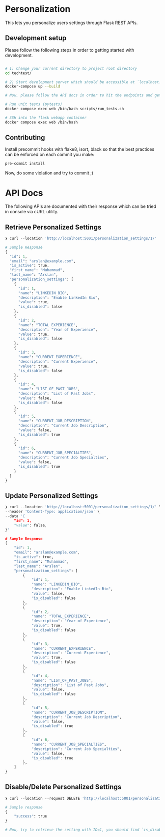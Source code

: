 # Personalization
This lets you personalize users settings through Flask REST APIs.

## Development setup

Please follow the following steps in order to getting started with development.

```bash

# 1) Change your current directory to project root directory
cd techtest/

# 2) Start development server which should be accessible at `localhost:5001` after the containers are up and running
docker-compose up --build

# Now, please follow the API docs in order to hit the endpoints and get results.

# Run unit tests (pytests)
docker compose exec web /bin/bash scripts/run_tests.sh

# SSH into the flask webapp container
docker compose exec web /bin/bash
```

## Contributing

Install precommit hooks with flake8, isort, black so that the best practices can be enforced on each commit you make:
```bash
pre-commit install
```
Now, do some violation and try to commit ;)

# API Docs
The following APIs are documented with their response which can be tried in console via cURL utility.

## Retrieve Personalized Settings
```python
❯ curl --location 'http://localhost:5001/personalization_settings/1/'

# Sample Response
{
  "id": 1,
  "email": "arslan@example.com",
  "is_active": true,
  "first_name": "Muhammad",
  "last_name": "Arslan",
  "personalization_settings": [
    {
      "id": 1,
      "name": "LINKEDIN_BIO",
      "description": "Enable LinkedIn Bio",
      "value": true,
      "is_disabled": false
    },
    {
      "id": 2,
      "name": "TOTAL_EXPERIENCE",
      "description": "Year of Experience",
      "value": true,
      "is_disabled": false
    },
    {
      "id": 3,
      "name": "CURRENT_EXPERIENCE",
      "description": "Current Experience",
      "value": true,
      "is_disabled": false
    },
    {
      "id": 4,
      "name": "LIST_OF_PAST_JOBS",
      "description": "List of Past Jobs",
      "value": false,
      "is_disabled": false
    },
    {
      "id": 5,
      "name": "CURRENT_JOB_DESCRIPTION",
      "description": "Current Job Description",
      "value": false,
      "is_disabled": true
    },
    {
      "id": 6,
      "name": "CURRENT_JOB_SPECIALTIES",
      "description": "Current Job Specialties",
      "value": false,
      "is_disabled": true
    }
  ]
}
```
## Update Personalized Settings
```python
❯ curl --location 'http://localhost:5001/personalization_settings/1/' \
--header 'Content-Type: application/json' \
--data '{
    "id": 1,
    "value": false,
}'

# Sample Response
{
    "id": 1,
    "email": "arslan@example.com",
    "is_active": true,
    "first_name": "Muhammad",
    "last_name": "Arslan",
    "personalization_settings": [
        {
            "id": 1,
            "name": "LINKEDIN_BIO",
            "description": "Enable LinkedIn Bio",
            "value": false,
            "is_disabled": false
        },
        {
            "id": 2,
            "name": "TOTAL_EXPERIENCE",
            "description": "Year of Experience",
            "value": true,
            "is_disabled": false
        },
        {
            "id": 3,
            "name": "CURRENT_EXPERIENCE",
            "description": "Current Experience",
            "value": true,
            "is_disabled": false
        },
        {
            "id": 4,
            "name": "LIST_OF_PAST_JOBS",
            "description": "List of Past Jobs",
            "value": false,
            "is_disabled": false
        },
        {
            "id": 5,
            "name": "CURRENT_JOB_DESCRIPTION",
            "description": "Current Job Description",
            "value": false,
            "is_disabled": true
        },
        {
            "id": 6,
            "name": "CURRENT_JOB_SPECIALTIES",
            "description": "Current Job Specialties",
            "value": false,
            "is_disabled": true
        },
    ]
}
```

## Disable/Delete Personalized Settings
```python
❯ curl --location --request DELETE 'http://localhost:5001/personalization_settings/1/?settings_id=1'

# Sample response
{
    "success": true
}

# Now, try to retrieve the setting with ID=1, you should find `is_disabled` True for that setting.
```